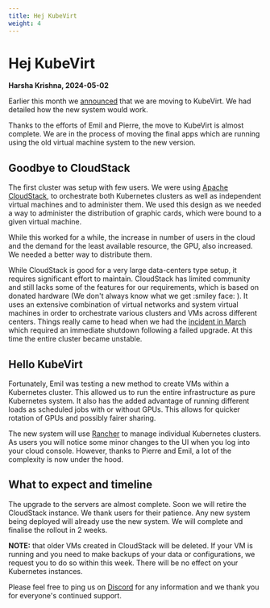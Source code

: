 ```yaml
---
title: Hej KubeVirt
weight: 4
---
```


# Hej KubeVirt

__Harsha Krishna, 2024-05-02__

Earlier this month we [announced](https://docs.cloud.cbh.kth.se/News/2024-04-14/) that we are moving to KubeVirt. We had detailed how the new system would work.

Thanks to the efforts of Emil and Pierre, the move to KubeVirt is almost complete. We are in the process of moving the final apps which are running using the old virtual machine system to the new version.

## Goodbye to CloudStack

The first cluster was setup with few users. We were using [Apache CloudStack](https://cloudstack.apache.org), to orchestrate both Kubernetes clusters as well as independent virtual machines and to administer them. We used this design as we needed a way to administer the distribution of graphic cards, which were bound to a given virtual machine.

While this worked for a while, the increase in number of users in the cloud and the demand for the least available resource, the GPU, also increased. We needed a better way to distribute them.

While CloudStack is good for a very large data-centers type setup, it requires significant effort to maintain. CloudStack has limited community and still lacks some of the features for our requirements, which is based on donated hardware (We don't always know what we get :smiley face: ). It uses an extensive combination of virtual networks and system virtual machines in order to orchestrate various clusters and VMs across different centers. Things really came to head when we had the [incident in March](https://docs.cloud.cbh.kth.se/News/2024-03-22/) which required an immediate shutdown following a failed upgrade. At this time the entire cluster became unstable.

## Hello KubeVirt

Fortunately, Emil was testing a new method to create VMs within a Kubernetes cluster. This allowed us to run the entire infrastructure as pure Kubernetes system. It also has the added advantage of running different loads as scheduled jobs with or without GPUs. This allows for quicker rotation of GPUs and possibly fairer sharing.

The new system will use [Rancher](https://www.rancher.com) to manage individual Kubernetes clusters. As users you will notice some minor changes to the UI when you log into your cloud console. However, thanks to Pierre and Emil, a lot of the complexity is now under the hood.

## What to expect and timeline

The upgrade to the servers are almost complete. Soon we will retire the CloudStack instance. We thank users for their patience. Any new system being deployed will already use the new system. We will complete and finalise the rollout in 2 weeks.

__NOTE:__ that older VMs created in CloudStack will be deleted. If your VM is running and you need to make backups of your data or configurations, we request you to do so within this week. There will be no effect on your Kubernetes instances.

Please feel free to ping us on [Discord](https://discord.gg/MuHQd6QEtM) for any information and we thank you for everyone's continued support.
